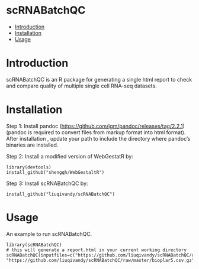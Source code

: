 scRNABatchQC
==========
* [Introduction](#introduction)
* [Installation](#installation)
* [Usage](#example)

<a name="introduction"/>

# Introduction

scRNABatchQC is an R package for generating a single html report to check and compare quality of multiple single cell RNA-seq datasets.

<a name="installation"/>

# Installation

Step 1:  Install pandoc (https://github.com/jgm/pandoc/releases/tag/2.2.1) (pandoc is required to convert files from markup format into html format). After installation , update your path to include the directory where pandoc’s binaries are installed. 

Step 2: Install a modified version of WebGestatR by:

	library(devtools)
	install_github("shengqh/WebGestaltR")

Step 3: Install scRNABatchQC by:

	install_github("liuqivandy/scRNABatchQC")
  
<a name="example"/>

# Usage

An example to run scRNABatchQC.
        
	
	
	
	library(scRNABatchQC)
	# this will generate a report.html in your current working directory
	scRNABatchQC(inputfiles=c("https://github.com/liuqivandy/scRNABatchQC/raw/master/bioplar1.csv.gz", "https://github.com/liuqivandy/scRNABatchQC/raw/master/bioplar5.csv.gz"))
